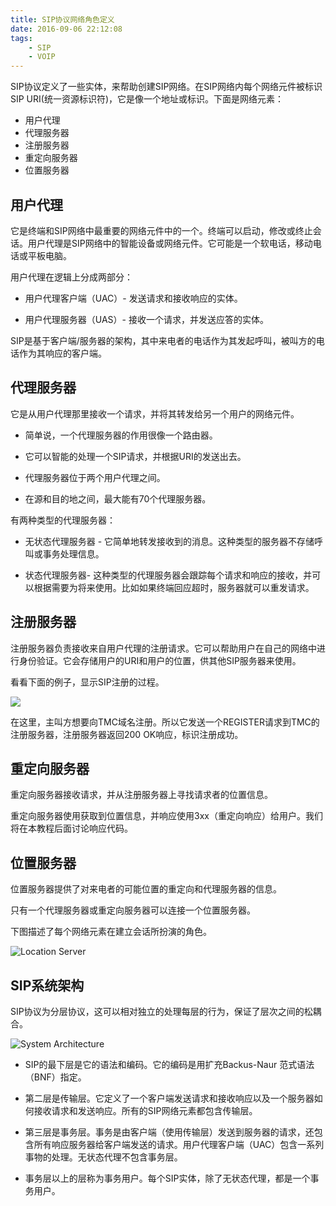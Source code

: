 ```yaml
---
title: SIP协议网络角色定义
date: 2016-09-06 22:12:08
tags:
	- SIP
	- VOIP
---
```

SIP协议定义了一些实体，来帮助创建SIP网络。在SIP网络内每个网络元件被标识SIP URI(统一资源标识符)，它是像一个地址或标识。下面是网络元素：

- 用户代理
- 代理服务器
- 注册服务器
- 重定向服务器
- 位置服务器

## 用户代理
它是终端和SIP网络中最重要的网络元件中的一个。终端可以启动，修改或终止会话。用户代理是SIP网络中的智能设备或网络元件。它可能是一个软电话，移动电话或平板电脑。

用户代理在逻辑上分成两部分：

- 用户代理客户端（UAC）- 发送请求和接收响应的实体。

- 用户代理服务器（UAS）- 接收一个请求，并发送应答的实体。

SIP是基于客户端/服务器的架构，其中来电者的电话作为其发起呼叫，被叫方的电话作为其响应的客户端。

## 代理服务器
它是从用户代理那里接收一个请求，并将其转发给另一个用户的网络元件。

- 简单说，一个代理服务器的作用很像一个路由器。

- 它可以智能的处理一个SIP请求，并根据URI的发送出去。

- 代理服务器位于两个用户代理之间。

- 在源和目的地之间，最大能有70个代理服务器。

有两种类型的代理服务器：

- 无状态代理服务器 - 它简单地转发接收到的消息。这种类型的服务器不存储呼叫或事务处理信息。

- 状态代理服务器- 这种类型的代理服务器会跟踪每个请求和响应的接收，并可以根据需要为将来使用。比如如果终端回应超时，服务器就可以重发请求。

## 注册服务器
注册服务器负责接收来自用户代理的注册请求。它可以帮助用户在自己的网络中进行身份验证。它会存储用户的URI和用户的位置，供其他SIP服务器来使用。

看看下面的例子，显示SIP注册的过程。

![](http://img.blog.csdn.net/20160907112840969)

在这里，主叫方想要向TMC域名注册。所以它发送一个REGISTER请求到TMC的注册服务器，注册服务器返回200 OK响应，标识注册成功。

## 重定向服务器
重定向服务器接收请求，并从注册服务器上寻找请求者的位置信息。

重定向服务器使用获取到位置信息，并响应使用3xx（重定向响应）给用户。我们将在本教程后面讨论响应代码。

## 位置服务器
位置服务器提供了对来电者的可能位置的重定向和代理服务器的信息。

只有一个代理服务器或重定向服务器可以连接一个位置服务器。

下图描述了每个网络元素在建立会话所扮演的角色。

![Location Server](http://img.blog.csdn.net/20160907112909072)

## SIP系统架构
SIP协议为分层协议，这可以相对独立的处理每层的行为，保证了层次之间的松耦合。

![System Architecture](http://img.blog.csdn.net/20160907112924916)

- SIP的最下层是它的语法和编码。它的编码是用扩充Backus-Naur 范式语法（BNF）指定。

- 第二层是传输层。它定义了一个客户端发送请求和接收响应以及一个服务器如何接收请求和发送响应。所有的SIP网络元素都包含传输层。

- 第三层是事务层。事务是由客户端（使用传输层）发送到服务器的请求，还包含所有响应服务器给客户端发送的请求。用户代理客户端（UAC）包含一系列事物的处理。无状态代理不包含事务层。

- 事务层以上的层称为事务用户。每个SIP实体，除了无状态代理，都是一个事务用户。